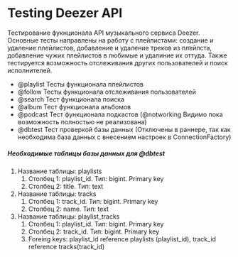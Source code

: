 # Testing Deezer API
Тестирование фукнционала API музыкального сервиса Deezer. Основные тесты направлены на работу с плейлистами: 
создание и удаление плейлистов, добавление и удаление треков из плейлста, добавление чужих плейлистов в любимые
и удалиние их оттуда. Также тестируется возможность отслеживания других пользователей и поиск исполнителей.
* @playlist Тесты функционала плейлистов
* @follow Тесты функционала отслеживания пользователей
* @search Тест функционала поиска
* @album  Тест функционала альбомов
* @podcast Тест функционала подкастов (@notworking Видимо пока возможность полностью не реализована)
* @dbtest Тест проверкой базы данных (Отключены в раннере, так как необходима база данных с внесением настроек в ConnectionFactory)

##### Необходимые таблицы базы данных для @dbtest
1. Название таблицы: playlists
   1. Столбец 1: playlist_id. Тип: bigint. Primary key
   2. Столбец 2: title. Тип: text
2. Название таблицы: tracks
    1. Столбец 1: track_id. Тип: bigint. Primary key
    2. Столбец 2: name. Тип: text
2. Название таблицы: playlist_tracks
    1. Столбец 1: playlist_id. Тип: bigint. Primary key
    2. Столбец 2: track_id. Тип: bigint. Primary key
    3. Foreing keys: playlist_id reference playlists (playlist_id), track_id reference tracks(track_id)